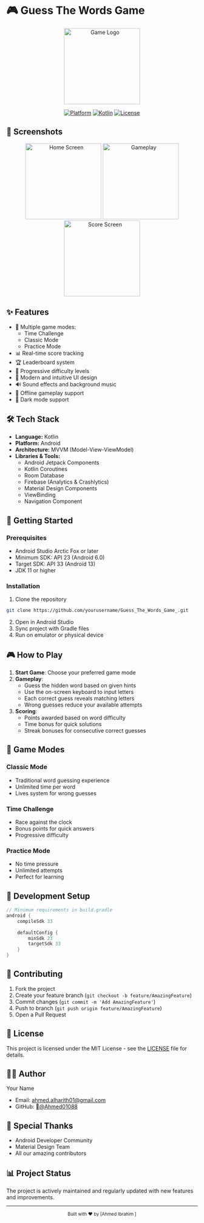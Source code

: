 # 🎮 Guess The Words Game

<div align="center">
  <img src="screenshots/app_logo.png" alt="Game Logo" width="200"/>
  
  [![Platform](https://img.shields.io/badge/Platform-Android-green.svg)](https://developer.android.com/)
  [![Kotlin](https://img.shields.io/badge/Kotlin-1.8.0-blue.svg)](https://kotlinlang.org/)
  [![License](https://img.shields.io/badge/License-MIT-yellow.svg)](LICENSE)
</div>

## 📱 Screenshots

<div align="center">
  <img src="screenshots/home_screen.png" width="200" alt="Home Screen"/>
  <img src="screenshots/gameplay.png" width="200" alt="Gameplay"/>
  <img src="screenshots/score_screen.png" width="200" alt="Score Screen"/>
</div>

## ✨ Features

- 🎯 Multiple game modes:
  - Time Challenge
  - Classic Mode
  - Practice Mode
- 📊 Real-time score tracking
- 🏆 Leaderboard system
- 🌟 Progressive difficulty levels
- 🎨 Modern and intuitive UI design
- 🔊 Sound effects and background music
- 📱 Offline gameplay support
- 🌙 Dark mode support

## 🛠 Tech Stack

- **Language:** Kotlin
- **Platform:** Android
- **Architecture:** MVVM (Model-View-ViewModel)
- **Libraries & Tools:**
  - Android Jetpack Components
  - Kotlin Coroutines
  - Room Database
  - Firebase (Analytics & Crashlytics)
  - Material Design Components
  - ViewBinding
  - Navigation Component

## 🚀 Getting Started

### Prerequisites

- Android Studio Arctic Fox or later
- Minimum SDK: API 23 (Android 6.0)
- Target SDK: API 33 (Android 13)
- JDK 11 or higher

### Installation

1. Clone the repository
```bash
git clone https://github.com/yourusername/Guess_The_Words_Game_.git
```

2. Open in Android Studio
3. Sync project with Gradle files
4. Run on emulator or physical device

## 🎮 How to Play

1. **Start Game**: Choose your preferred game mode
2. **Gameplay**: 
   - Guess the hidden word based on given hints
   - Use the on-screen keyboard to input letters
   - Each correct guess reveals matching letters
   - Wrong guesses reduce your available attempts
3. **Scoring**:
   - Points awarded based on word difficulty
   - Time bonus for quick solutions
   - Streak bonuses for consecutive correct guesses

## 📝 Game Modes

### Classic Mode
- Traditional word guessing experience
- Unlimited time per word
- Lives system for wrong guesses

### Time Challenge
- Race against the clock
- Bonus points for quick answers
- Progressive difficulty

### Practice Mode
- No time pressure
- Unlimited attempts
- Perfect for learning

## 🔧 Development Setup

```gradle
// Minimum requirements in build.gradle
android {
    compileSdk 33
    
    defaultConfig {
        minSdk 23
        targetSdk 33
    }
}
```

## 🤝 Contributing

1. Fork the project
2. Create your feature branch (`git checkout -b feature/AmazingFeature`)
3. Commit changes (`git commit -m 'Add AmazingFeature'`)
4. Push to branch (`git push origin feature/AmazingFeature`)
5. Open a Pull Request

## 📄 License

This project is licensed under the MIT License - see the [LICENSE](LICENSE) file for details.

## 👨‍💻 Author

Your Name
- Email: ahmed.alharith01@gmail.com
- GitHub: [@ِAhmed01088](https://github.com/yourusername)

## 🌟 Special Thanks

- Android Developer Community
- Material Design Team
- All our amazing contributors

## 📊 Project Status

The project is actively maintained and regularly updated with new features and improvements.

---

<div align="center">
  <sub>Built with ❤️ by [Ahmed Ibrahim ]</sub>
</div>
